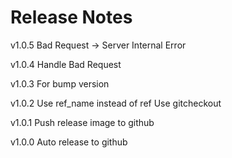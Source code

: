 Release Notes
====
v1.0.5
Bad Request -> Server Internal Error

v1.0.4
Handle Bad Request

v1.0.3
For bump version

v1.0.2
Use ref_name instead of ref
Use gitcheckout

v1.0.1
Push release image to github

v1.0.0
Auto release to github